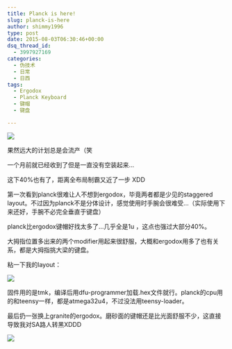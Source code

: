 ```yaml
---
title: Planck is here!
slug: planck-is-here
author: shimmy1996
type: post
date: 2015-08-03T06:30:46+00:00
dsq_thread_id:
  - 3997927169
categories:
  - 伪技术
  - 日常
  - 日西
tags:
  - Ergodox
  - Planck Keyboard
  - 键帽
  - 键盘

---
```

<img src="/wp-content/uploads/2015/08/Photo-Aug-02-10-59-22-PM.jpg"/>

果然远大的计划总是会流产（笑

一个月前就已经收到了但是一直没有空装起来&#8230;

这下40%也有了，距离全布局制霸又近了一步 XDD

第一次看到planck很难让人不想到ergodox，毕竟两者都是少见的staggered layout。不过因为planck不是分体设计，感觉使用时手腕会很难受&#8230;（实际使用下来还好，手腕不必完全垂直于键盘）

planck比ergodox键帽好找太多了&#8230;几乎全是1u ，这点也强过大部分40%。

大拇指位置多出来的两个modifier用起来很舒服，大概和ergodox用多了也有关系，都是大拇指挑大梁的键盘。

粘一下我的layout：

<a href="http://www.keyboard-layout-editor.com/##@@_c=%23e54e00&t=%23e4dedd&p=DSA%3B&=F1%0APOWER%0A%0A%0A%0A%0AESC&_c=%23e4dedd&t=%230a2040%3B&=F2%0A%0A%0A%0A%0A%0AQ&=F3%0A%0A%0A%0A%0A%0AW&=F4%0A%0A%0A%0A%0A%0AE&=f5%0A%0A%0A%0A%0A%0AR&=F6%0A%0A%0A%0A%0A%0AT&=F7%0ANUMLK%0A%0A%0A%0A%0AY&=F8%0A7%0A%0A%0A%0A%0AU&=F9%0A8%0A%0A%0A%0A%0AI&=F10%0A9%0A%0A%0A%0A%0AO&_h2:0.75%3B&=F11%0A-%0A%0A%0A%0A%0AP&_c=%23008fb0%3B&=F12%0A-%0A%0A%2F_%0A%0A%0ABKSP%3B&@=TAB%0ACAPS%0A%0A%0A%0A%0ACTRL&_c=%23e4dedd%3B&=1%0A%0A!%0A%0A%0A%0AA&=2%0A%0A%2F@%0A%0A%0A%0AS&=3%0A%0A%23%0A%0A%0A%0AD&=4%0A%0A$%0A%0A%0A%0AF&=5%0A%0A%25%0A%0A%0A%0AG&=6%0A%0A%5E%0A%0A%0A%0AH&=7%0A4%0A%2F&%0A%0A%0A%0AJ&=8%0A5%0A*%0A%0A%0A%0AK&=9%0A6%0A(%0A%0A%0A%0AL&=0%0A+%0A)%0A%0A%0A%0A%2F%3B%0A%2F:&=%0A%2F=%0A%0A+%0A%0A%0A'%0A%22%3B&@_c=%23008fb0&a:6%3B&=SHIFT&_c=%23e4dedd&a:4%3B&=6%0A%0A%5E%0A%0A%0A%0AZ&=7%0A%0A%2F&%0A%0A%0A%0AX&=8%0A%0A*%0A%0A%0A%0AC&=9%0A%0A(%0A%0A%0A%0AV&=0%0A%0A)%0A%0A%0A%0AB&=%0A0%0A%0A%0A%0A%0AN&=%0A1%0A%0A%0A%0A%0AM&=%0A2%0A%0A%0A%0A%0A,%0A%3C&=%0A3%0A%0A%0A%0A%0A.%0A%3E&=%0A*%0A%0A%0A%0A%0A%2F%2F%0A%3F&_c=%23008fb0%3B&=SHIFT%0ARGUI%0A%0A%0A%0A%0AENTER%3B&@=LALT%0A%0A%0A%0A%0A%0ATAB&_c=%23e4dedd%3B&=%2F@%0AMUTE%0A%0A%0A%0A%0A%5C%0A%7C&=%EF%BC%88%0AVOL-%0A%0A%0A%0A%0A%5B%0A%7B&=%EF%BC%89%0AVOL+%0A%0A%0A%0A%0A%5D%0A%7D&_a:6%3B&=LOWER&_c=%23008fb0&p=DSA%20SPACE&a:4&w:2%3B&=BKSP%0ADEL%0A%0A%0A%0A%0ASPC&_c=%23e4dedd&p=DSA&a:6%3B&=RAISE&_c=%23e54e00&t=%23e4dedd&a:4%3B&=HOME%0AHOME%0A%0A%0A%0A%0ALEFT&=PGUP%0APGUP%0A%0A%0A%0A%0ADOWN&=PGDN%0APGDN%0A%0A%0A%0A%0AUP&=END%0AEND%0A%0A%0A%0A%0ARIGHT" target="_blank"><img src="/wp-content/uploads/2015/08/plank.png"/></a>

固件用的是tmk，编译后用dfu-programmer加载.hex文件就行。planck的cpu用的和teensy一样，都是atmega32u4，不过没法用teensy-loader。

最后扔一张换上granite的ergodox。磨砂面的键帽还是比光面舒服不少，这直接导致我对SA路人转黑XDDD

<img src="/wp-content/uploads/2015/08/Photo-Aug-01-11-16-04-PM.jpg"/>
